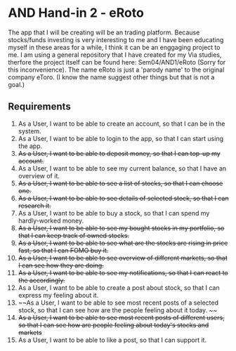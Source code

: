 # AND Hand-in 2 - eRoto

The app that I will be creating will be an trading platform. Because stocks/funds investing is very interesting to me and I have been educating myself in these areas for a while, I think it can be an enggaging project to me.</em>
I am using a general repository that I have created for my Via studies, therfore the project itself can be found here: Sem04/AND1/eRoto (Sorry for this inconvenience). </em>
The name eRoto is just a 'parody name' to the original company eToro. (I know the name suggest other things but that is not a goal.)

## Requirements
1. As a User, I want to be able to create an account, so that I can be in the system.
2. As a User, I want to be able to login to the app, so that I can start using the app.
3. ~~As a User, I want to be able to deposit money, so that I can top-up my account.~~
4. As a User, I want to be able to see my current balance, so that I have an overview of it. 
5. ~~As a User, I want to be able to see a list of stocks, so that I can choose one.~~
6. ~~As a User, I want to be able to see details of selected stock, so that I can research it.~~
7. As a User, I want to be able to buy a stock, so that I can spend my hardly-worked money.
8. ~~As a User, I want to be able to see my bought stocks in my portfolio, so that I can keep track of owned stocks.~~
9. ~~As a User, I want to be able to see what are the stocks are rising in price fast, so that I can FOMO buy it.~~
10. ~~As a User, I want to be able to see overview of different markets, so that I can see how they are doing.~~
11. ~~As a User, I want to be able to see my notifications, so that I can react to the accordingly.~~
12. As a User, I want to be able to create a post about stock, so that I can express my feeling about it.
13. ~~As a User, I want to be able to see most recent posts of a selected stock, so that I can see how are the people feeling about it today. ~~
14. ~~As a User, I want to be able to see most recent posts of different users, so that I can see how are people feeling about today's stocks and markets~~
15. As a User, I want to be able to like a post, so that I can support it.



